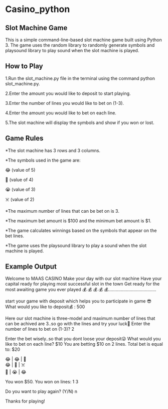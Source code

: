# Casino_python
## Slot Machine Game
This is a simple command-line-based slot machine game built using Python 3. The game uses the random library to randomly generate symbols and playsound library to play sound when the slot machine is played.

## How to Play
1.Run the slot_machine.py file in the terminal using the command python slot_machine.py.

2.Enter the amount you would like to deposit to start playing.

3.Enter the number of lines you would like to bet on (1-3).

4.Enter the amount you would like to bet on each line.

5.The slot machine will display the symbols and show if you won or lost.

## Game Rules
*The slot machine has 3 rows and 3 columns.

*The symbols used in the game are:

😂 (value of 5)

💎 (value of 4)

😭 (value of 3)

☠️ (value of 2)

*The maximum number of lines that can be bet on is 3.

*The maximum bet amount is $100 and the minimum bet amount is $1.

*The game calculates winnings based on the symbols that appear on the bet lines.

*The game uses the playsound library to play a sound when the slot machine is played.

## Example Output

Welcome to MAAS CASINO
Make your day with our slot machine
Have your capital ready for playing most successful slot in the town
Get ready for the most awaiting game you ever played
💰 💰 💰 💰 💰......................................

start your game with deposit which helps you to participate in game 😎
What would you like to deposit💰 : 500

Here our slot machine is three-model and maximum number of lines that can be achived are 3..so go with the lines and try your luck🎉
Enter the number of lines to bet on (1-3)? 2

Enter the bet wisely..so that you dont loose your deposit😜
What would you like to bet on each line? $10
You are betting $10 on 2 lines. Total bet is equal to: $20

😂  |  😂  |  💎  
😂  |  💎  |  ☠️  
💎  |  😭  |  😂  

You won $50.
You won on lines: 1 3

Do you want to play again? (Y/N) n

Thanks for playing!
